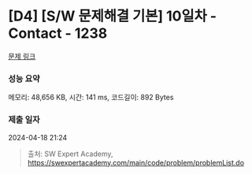 # [D4] [S/W 문제해결 기본] 10일차 - Contact - 1238 

[문제 링크](https://swexpertacademy.com/main/code/problem/problemDetail.do?contestProbId=AV15B1cKAKwCFAYD) 

### 성능 요약

메모리: 48,656 KB, 시간: 141 ms, 코드길이: 892 Bytes

### 제출 일자

2024-04-18 21:24



> 출처: SW Expert Academy, https://swexpertacademy.com/main/code/problem/problemList.do